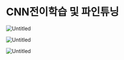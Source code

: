 # CNN전이학습 및 파인튜닝
![Untitled](https://prod-files-secure.s3.us-west-2.amazonaws.com/59350d95-032b-4e4b-b236-db8a5711b348/71643295-3a07-42df-9381-3b2a3136b4ef/Untitled.png)

![Untitled](https://prod-files-secure.s3.us-west-2.amazonaws.com/59350d95-032b-4e4b-b236-db8a5711b348/5cdc1518-6cb6-4be0-be98-122413dec313/Untitled.png)

![Untitled](https://prod-files-secure.s3.us-west-2.amazonaws.com/59350d95-032b-4e4b-b236-db8a5711b348/f10c374b-25b8-426c-bd42-6b72513c7565/Untitled.png)

